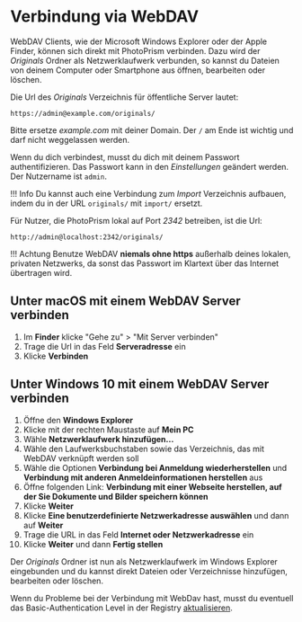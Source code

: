 # Verbindung via WebDAV #

WebDAV Clients, wie der Microsoft Windows Explorer oder der Apple Finder, können sich direkt mit PhotoPrism verbinden.
Dazu wird der *Originals* Ordner als Netzwerklaufwerk verbunden, so kannst du Dateien von deinem Computer oder Smartphone aus öffnen, bearbeiten oder löschen.

Die Url des *Originals* Verzeichnis für öffentliche Server lautet:

```
https://admin@example.com/originals/
```

Bitte ersetze *example.com* mit deiner Domain.
Der `/` am Ende ist wichtig und darf nicht weggelassen werden.

Wenn du dich verbindest, musst du dich mit deinem Passwort authentifizieren.
Das Passwort kann in den *Einstellungen* geändert werden. Der Nutzername ist `admin`.

!!! Info
	Du kannst auch eine Verbindung zum *Import* Verzeichnis aufbauen, indem du in der URL `originals/` mit `import/` ersetzt.


Für Nutzer, die PhotoPrism lokal auf Port *2342* betreiben, ist die Url:

```
http://admin@localhost:2342/originals/
```

!!! Achtung
	Benutze WebDAV **niemals ohne https** außerhalb deines lokalen, privaten
	Netzwerks, da sonst das Passwort im Klartext über das Internet übertragen wird.

## Unter macOS mit einem WebDAV Server verbinden ##

1. Im **Finder** klicke "Gehe zu" > "Mit Server verbinden"
2. Trage die Url in das Feld **Serveradresse** ein
3. Klicke  **Verbinden**

## Unter Windows 10 mit einem WebDAV Server verbinden ##

1. Öffne den **Windows Explorer**
2. Klicke mit der rechten Maustaste auf **Mein PC**
3. Wähle **Netzwerklaufwerk hinzufügen...**
4. Wähle den Laufwerksbuchstaben sowie das Verzeichnis, das mit WebDAV verknüpft werden soll
5. Wähle die Optionen **Verbindung bei Anmeldung wiederherstellen** und **Verbindung mit anderen Anmeldeinformationen herstellen** aus
6. Öffne folgenden Link: **Verbindung mit einer Webseite herstellen, auf der Sie Dokumente und Bilder speichern können**
7. Klicke  **Weiter**
8. Klicke **Eine benutzerdefinierte Netzwerkadresse auswählen** und dann auf **Weiter**
9. Trage die URL in das Feld **Internet oder Netzwerkadresse** ein
10. Klicke **Weiter** und dann **Fertig stellen**

Der *Originals* Ordner ist nun als Netzwerklaufwerk im Windows Explorer eingebunden und du kannst direkt Dateien oder Verzeichnisse hinzufügen, bearbeiten oder löschen.


Wenn du Probleme bei der Verbindung mit WebDav hast, musst du eventuell das Basic-Authentication Level in der Registry [aktualisieren](https://help.dreamhost.com/hc/en-us/articles/216473357-Accessing-WebDAV-with-Windows).